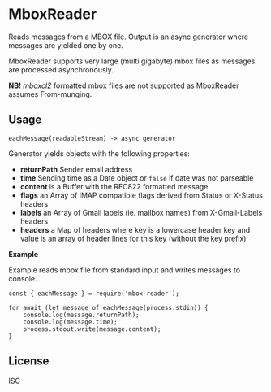 # MboxReader

Reads messages from a MBOX file. Output is an async generator where messages are yielded one by one.

MboxReader supports very large (multi gigabyte) mbox files as messages are processed asynchronously.

**NB!** _mboxcl2_ formatted mbox files are not supported as MboxReader assumes From-munging.

## Usage

```
eachMessage(readableStream) -> async generator
```

Generator yields objects with the following properties:

-   **returnPath** Sender email address
-   **time** Sending time as a Date object or `false` if date was not parseable
-   **content** is a Buffer with the RFC822 formatted message
-   **flags** an Array of IMAP compatible flags derived from Status or X-Status headers
-   **labels** an Array of Gmail labels (ie. mailbox names) from X-Gmail-Labels headers
-   **headers** a Map of headers where key is a lowercase header key and value is an array of header lines for this key (without the key prefix)

**Example**

Example reads mbox file from standard input and writes messages to console.

```
const { eachMessage } = require('mbox-reader');

for await (let message of eachMessage(process.stdin)) {
    console.log(message.returnPath);
    console.log(message.time);
    process.stdout.write(message.content);
}
```

## License

ISC
